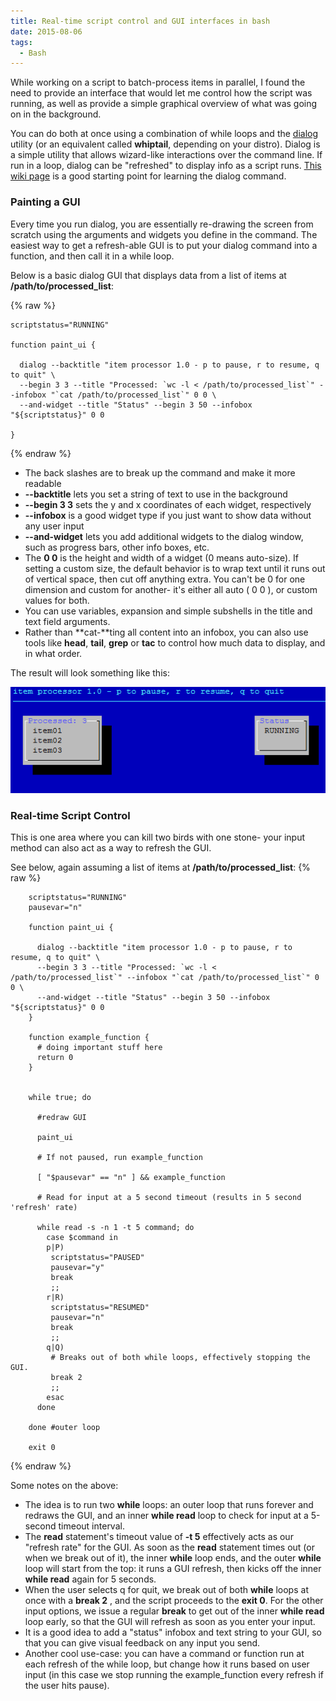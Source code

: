 ```yaml
---
title: Real-time script control and GUI interfaces in bash
date: 2015-08-06
tags:
  - Bash
---
```


While working on a script to batch-process items in parallel, I found the need to provide an interface that would let me control how the script was running, as well as provide a simple graphical overview of what was going on in the background.
  
You can do both at once using a combination of while loops and the [dialog](http://linux.die.net/man/1/dialog) utility (or an equivalent called **whiptail**, depending on your distro). Dialog is a simple utility that allows wizard-like interactions over the command line. If run in a loop, dialog can be "refreshed" to display info as a script runs. [This wiki page](http://bash.cyberciti.biz/guide/Bash_display_dialog_boxes) is a good starting point for learning the dialog command.
 

### Painting a GUI
  
Every time you run dialog, you are essentially re-drawing the screen from scratch using the arguments and widgets you define in the command. The easiest way to get a refresh-able GUI is to put your dialog command into a function, and then call it in a while loop.  
  
Below is a basic dialog GUI that displays data from a list of items at **/path/to/processed\_list**:  

{% raw %}
```shell
scriptstatus="RUNNING"

function paint_ui {

  dialog --backtitle "item processor 1.0 - p to pause, r to resume, q to quit" \
  --begin 3 3 --title "Processed: `wc -l < /path/to/processed_list`" --infobox "`cat /path/to/processed_list`" 0 0 \
  --and-widget --title "Status" --begin 3 50 --infobox "${scriptstatus}" 0 0

}
```
{% endraw %}   


*   The back slashes are to break up the command and make it more readable
*   **\--backtitle** lets you set a string of text to use in the background
*   **\--begin 3 3** sets the y and x coordinates of each widget, respectively
*   **\--infobox** is a good widget type if you just want to show data without any user input
*   **\--and-widget** lets you add additional widgets to the dialog window, such as progress bars, other info boxes, etc. 
*   The **0 0** is the height and width of a widget (0 means auto-size). If setting a custom size, the default behavior is to wrap text until it runs out of vertical space, then cut off anything extra. You can't be 0 for one dimension and custom for another- it's either all auto ( 0 0 ), or custom values for both.
*   You can use variables, expansion and simple subshells in the title and text field arguments.
*   Rather than **cat-**ting all content into an infobox, you can also use tools like **head**, **tail**, **grep** or **tac** to control how much data to display, and in what order.

The result will look something like this:

![2015-08-06-paint_ui.PNG](/assets/images/2015-08-06-paint_ui.PNG)

### Real-time Script Control
  
This is one area where you can kill two birds with one stone- your input method can also act as a way to refresh the GUI.

See below, again assuming a list of items at **/path/to/processed\_list**:
{% raw %}
```shell
    scriptstatus="RUNNING"
    pausevar="n"
    
    function paint_ui {
    
      dialog --backtitle "item processor 1.0 - p to pause, r to resume, q to quit" \
      --begin 3 3 --title "Processed: `wc -l < /path/to/processed_list`" --infobox "`cat /path/to/processed_list`" 0 0 \
      --and-widget --title "Status" --begin 3 50 --infobox "${scriptstatus}" 0 0
    }
    
    function example_function {
      # doing important stuff here
      return 0
    }
    
    
    while true; do
    
      #redraw GUI
    
      paint_ui
    
      # If not paused, run example_function
    
      [ "$pausevar" == "n" ] && example_function
      
      # Read for input at a 5 second timeout (results in 5 second 'refresh' rate)
    
      while read -s -n 1 -t 5 command; do
        case $command in
        p|P)
         scriptstatus="PAUSED"
         pausevar="y"
         break
         ;;
        r|R)
         scriptstatus="RESUMED"
         pausevar="n"
         break
         ;;
        q|Q)
         # Breaks out of both while loops, effectively stopping the GUI.
         break 2
         ;;
        esac
      done
    
    done #outer loop
    
    exit 0
```
{% endraw %}    
  
Some notes on the above:

*   The idea is to run two **while** loops: an outer loop that runs forever and redraws the GUI, and an inner **while read** loop to check for input at a 5-second timeout interval.
*   The **read** statement's timeout value of **\-t 5** effectively acts as our "refresh rate" for the GUI. As soon as the **read** statement times out (or when we break out of it), the inner **while** loop ends, and the outer **while** loop will start from the top: it runs a GUI refresh, then kicks off the inner **while read** again for 5 seconds. 
*   When the user selects q for quit, we break out of both **while** loops at once with a **break 2** , and the script proceeds to the **exit 0**. For the other input options, we issue a regular **break** to get out of the inner **while read** loop early, so that the GUI will refresh as soon as you enter your input.
*   It is a good idea to add a "status" infobox and text string to your GUI, so that you can give visual feedback on any input you send.
*   Another cool use-case: you can have a command or function run at each refresh of the while loop, but change how it runs based on user input (in this case we stop running the example\_function every refresh if the user hits pause).
